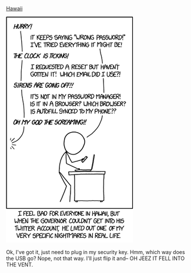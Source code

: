 [Hawaii](https://xkcd.com/1946)

![Hawaii](./random_comic.png)

Ok, I've got it, just need to plug in my security key. Hmm, which way does the USB go? Nope, not that way. I'll just flip it and– OH JEEZ IT FELL INTO THE VENT.

